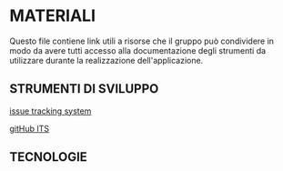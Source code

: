 # MATERIALI

Questo file contiene link utili a risorse che il gruppo può condividere in modo da avere tutti accesso alla documentazione
degli strumenti da utilizzare durante la realizzazione dell'applicazione.

## STRUMENTI DI SVILUPPO

[issue tracking system](https://stem.elearning.unipd.it/pluginfile.php/478029/mod_resource/content/0/2-IssueTrackingSystem_22_23_libre.pdf)

[gitHub ITS](https://stem.elearning.unipd.it/pluginfile.php/482500/mod_resource/content/1/GitHubIssueTracker.pdf)

## TECNOLOGIE
